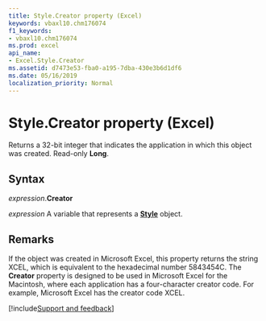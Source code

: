 ```yaml
---
title: Style.Creator property (Excel)
keywords: vbaxl10.chm176074
f1_keywords:
- vbaxl10.chm176074
ms.prod: excel
api_name:
- Excel.Style.Creator
ms.assetid: d7473e53-fba0-a195-7dba-430e3b6d1df6
ms.date: 05/16/2019
localization_priority: Normal
---
```



# Style.Creator property (Excel)

Returns a 32-bit integer that indicates the application in which this object was created. Read-only **Long**.


## Syntax

_expression_.**Creator**

_expression_ A variable that represents a **[Style](Excel.Style.md)** object.


## Remarks

If the object was created in Microsoft Excel, this property returns the string XCEL, which is equivalent to the hexadecimal number 5843454C. The **Creator** property is designed to be used in Microsoft Excel for the Macintosh, where each application has a four-character creator code. For example, Microsoft Excel has the creator code XCEL.




[!include[Support and feedback](~/includes/feedback-boilerplate.md)]